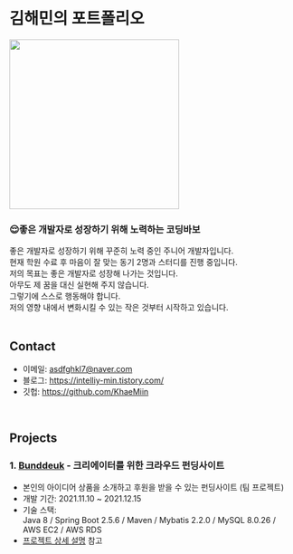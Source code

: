 

# 김해민의 포트폴리오

<img src="https://user-images.githubusercontent.com/91078445/150670298-f1570f95-88f1-454a-aa54-ff4d153ed9d2.jpg" width="300" height="300"/><br>
### :relieved:좋은 개발자로 성장하기 위해 노력하는 코딩바보
좋은 개발자로 성장하기 위해 꾸준히 노력 중인 주니어 개발자입니다.<br>
현재 학원 수료 후 마음이 잘 맞는 동기 2명과 스터디를 진행 중입니다.<br>
저의 목표는 좋은 개발자로 성장해 나가는 것입니다.<br>
아무도 제 꿈을 대신 실현해 주지 않습니다.<br>
그렇기에 스스로 행동해야 합니다.<br>
저의 영향 내에서 변화시킬 수 있는 작은 것부터 시작하고 있습니다.<br>
</br>

## Contact
- 이메일: asdfghkl7@naver.com
- 블로그: https://intelliy-min.tistory.com/
- 깃헙: https://github.com/KhaeMiin

</br>

## Projects
### 1. [Bunddeuk](https://github.com/KhaeMiin/Final_Team_Project) - 크리에이터를 위한 크라우드 펀딩사이트
- 본인의 아이디어 상품을 소개하고 후원을 받을 수 있는 펀딩사이트 (팀 프로젝트)  
- 개발 기간: 2021.11.10 ~ 2021.12.15    
- 기술 스택:  
Java 8 / Spring Boot 2.5.6 / Maven / Mybatis 2.2.0  / MySQL 8.0.26 / AWS EC2 / AWS RDS
- [프로젝트 상세 설명](https://github.com/KhaeMiin/Final_Team_Project) 참고

